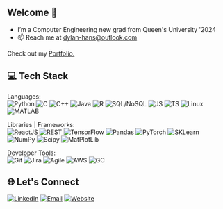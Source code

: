   ## Welcome 👋
- I’m a Computer Engineering new grad from Queen's University '2024
- 📫 Reach me at dylan-hans@outlook.com
  
Check out my [Portfolio.](https://github.com/dylanhans?tab=repositories)
## 💻 Tech Stack
Languages: <br>
![Python](https://img.shields.io/badge/python-3670A0?style=for-the-badge&logo=python&logoColor=ffdd54) ![C](https://img.shields.io/badge/c-%2300599C.svg?style=for-the-badge&logo=c&logoColor=white) ![C++](https://img.shields.io/badge/c++-%2300599C.svg?style=for-the-badge&logo=c%2B%2B&logoColor=white) ![Java](https://img.shields.io/badge/java-%23ED8B00.svg?style=for-the-badge&logo=openjdk&logoColor=white) ![R](https://img.shields.io/badge/r-%23276DC3.svg?style=for-the-badge&logo=r&logoColor=white) ![SQL/NoSQL](https://img.shields.io/badge/sql-%2300000f.svg?style=for-the-badge&logo=sql&logoColor=white) ![JS](https://img.shields.io/badge/JS-%23150458.svg?style=for-the-badge&logo=SKLearn&logoColor=white) ![TS](https://img.shields.io/badge/JS-%23150458.svg?style=for-the-badge&logo=SKLearn&logoColor=white) ![Linux](https://img.shields.io/badge/Linux-%23EE4C2C.svg?style=for-the-badge&logo=Linux&logoColor=white) ![MATLAB](https://img.shields.io/badge/MATLAB-%23EE4C2C.svg?style=for-the-badge&logo=MATLAB&logoColor=white) 

Libraries | Frameworks: <br>
![ReactJS](https://img.shields.io/badge/TensorFlow-%23FF6F00.svg?style=for-the-badge&logo=TensorFlow&logoColor=white) ![REST](https://img.shields.io/badge/numpy-%23013243.svg?style=for-the-badge&logo=numpy&logoColor=white) ![TensorFlow](https://img.shields.io/badge/TensorFlow-%23FF6F00.svg?style=for-the-badge&logo=TensorFlow&logoColor=white)  ![Pandas](https://img.shields.io/badge/pandas-%23150458.svg?style=for-the-badge&logo=pandas&logoColor=white) ![PyTorch](https://img.shields.io/badge/PyTorch-%23EE4C2C.svg?style=for-the-badge&logo=PyTorch&logoColor=white) ![SKLearn](https://img.shields.io/badge/SKLearn-%23150458.svg?style=for-the-badge&logo=SKLearn&logoColor=white) ![NumPy](https://img.shields.io/badge/numpy-%23013243.svg?style=for-the-badge&logo=numpy&logoColor=white) ![Scipy](https://img.shields.io/badge/SciPy-%230C55A5.svg?style=for-the-badge&logo=scipy&logoColor=%white) ![MatPlotLib](https://img.shields.io/badge/MatPlotLib-%2300000f.svg?style=for-the-badge&logo=MatPlotLib&logoColor=white)

Developer Tools: <br>
![Git](https://img.shields.io/badge/git-121013?style=for-the-badge&logo=git&logoColor=white) ![Jira](https://img.shields.io/badge/Jira-%2300599C.svg?style=for-the-badge&logo=Jira&logoColor=white) ![Agile](https://img.shields.io/badge/Agile-%23EE4C2C.svg?style=for-the-badge&logo=Agile&logoColor=white) ![AWS](https://img.shields.io/badge/AWS-121013?style=for-the-badge&logo=AWS&logoColor=white) ![GC](https://img.shields.io/badge/GC-121013?style=for-the-badge&logo=GC&logoColor=white)
## 🌐 Let's Connect <br>
[![LinkedIn](https://img.shields.io/badge/LinkedIn-%230077B5.svg?logo=linkedin&logoColor=white)](https://www.linkedin.com/in/dylanhans/) 
[![Email](https://img.shields.io/badge/Email-%230077B5.svg?logo=Email&logoColor=black)](mailto:dylan-hans@outlook.com) 
[![Website](https://img.shields.io/badge/Website-%230077B5.svg?logo=Website&logoColor=black)](https://dylanhans.vercel.app/) 

